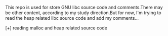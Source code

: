 This repo is used for store GNU libc source code and comments.There may be other content, according to my study direction.But for now, I'm trying to read the heap related libc source code and add my  comments...

[+] reading malloc and heap related source code 
